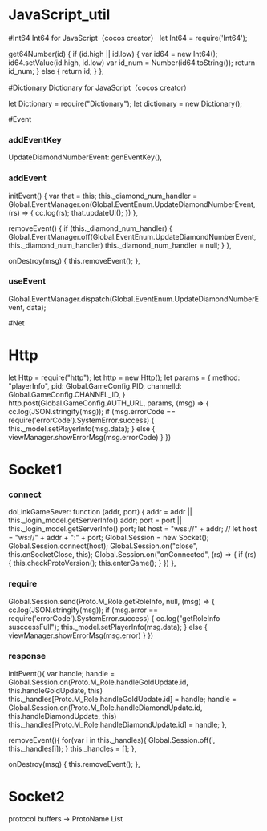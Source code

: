 # JavaScript_util

#Int64
Int64 for JavaScript（cocos creator）
let Int64 = require('Int64');

get64Number(id) {
    if (id.high || id.low) {
        var id64 = new Int64();
        id64.setValue(id.high, id.low)
        var id_num = Number(id64.toString());
        return id_num;
    } else {
        return id;
    }
},
	
#Dictionary
Dictionary for JavaScript（cocos creator）

let Dictionary = require("Dictionary");
let dictionary = new Dictionary();

#Event
### addEventKey
UpdateDiamondNumberEvent: genEventKey(),
	
### addEvent
initEvent() {
    var that = this;
    this._diamond_num_handler = Global.EventManager.on(Global.EventEnum.UpdateDiamondNumberEvent, (rs) => {
	cc.log(rs);
        that.updateUI();
    })
},

removeEvent() {
    if (this._diamond_num_handler) {
        Global.EventManager.off(Global.EventEnum.UpdateDiamondNumberEvent, this._diamond_num_handler)
        this._diamond_num_handler = null;
    }
},

onDestroy(msg) {
    this.removeEvent();
},
### useEvent
Global.EventManager.dispatch(Global.EventEnum.UpdateDiamondNumberEvent, data);

#Net
# Http
let Http = require("http");
let http = new Http();
let params = {
    method: "playerInfo",
    pid: Global.GameConfig.PID,
    channelId: Global.GameConfig.CHANNEL_ID,
}
http.post(Global.GameConfig.AUTH_URL, params, (msg) => {
    cc.log(JSON.stringify(msg));
    if (msg.errorCode == require('errorCode').SystemError.success) {
        this._model.setPlayerInfo(msg.data);
    } else {
        viewManager.showErrorMsg(msg.errorCode)
    }
})

# Socket1
### connect
doLinkGameSever: function (addr, port) {
	addr = addr || this._login_model.getServerInfo().addr;
	port = port || this._login_model.getServerInfo().port;
	let host = "wss://" + addr;
	// let host = "ws://" + addr + ":" + port;
	Global.Session = new Socket();
	Global.Session.connect(host);
	Global.Session.on("close", this.onSocketClose, this);
	Global.Session.on("onConnected", (rs) => {
		if (rs) {
			this.checkProtoVersion();
			this.enterGame();
		}
	})
},
### require
Global.Session.send(Proto.M_Role.getRoleInfo, null, (msg) => {
    cc.log(JSON.stringify(msg));
    if (msg.error == require('errorCode').SystemError.success) {
        cc.log("getRoleInfo susccessFull");
        this._model.setPlayerInfo(msg.data);
    } else {
        viewManager.showErrorMsg(msg.error)
    }
})
### response
initEvent(){
    var handle;
    handle = Global.Session.on(Proto.M_Role.handleGoldUpdate.id, this.handleGoldUpdate, this)
    this._handles[Proto.M_Role.handleGoldUpdate.id] = handle;
    handle = Global.Session.on(Proto.M_Role.handleDiamondUpdate.id, this.handleDiamondUpdate, this)
    this._handles[Proto.M_Role.handleDiamondUpdate.id] = handle;
},

removeEvent(){
    for(var i in this._handles){
        Global.Session.off(i, this._handles[i]);
    }
    this._handles = [];
},
		
onDestroy(msg) {
    this.removeEvent();
},
# Socket2
protocol buffers -> ProtoName List
